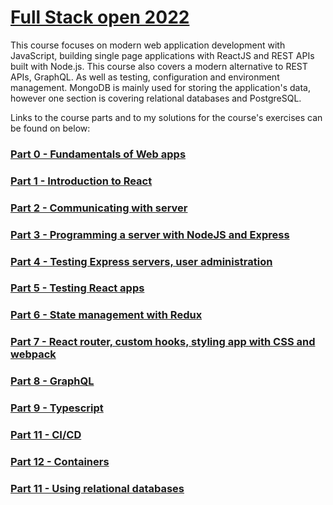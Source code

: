 # [Full Stack open 2022](https://fullstackopen.com/en/)

This course focuses on modern web application development with JavaScript, building single page applications with ReactJS and REST APIs built with Node.js. This course also covers a modern alternative to REST APIs, GraphQL. As well as testing, configuration and environment management. MongoDB is mainly used for storing the application's data, however one section is covering relational databases and PostgreSQL.

Links to the course parts and to my solutions for the course's exercises can be found on below:

### [Part 0 - Fundamentals of Web apps](https://github.com/jpouti/fullstackopen-2022/tree/main/part0)

### [Part 1 - Introduction to React](https://github.com/jpouti/fullstackopen-2022/tree/main/part01)

### [Part 2 - Communicating with server](https://github.com/jpouti/fullstackopen-2022/tree/main/part02)

### [Part 3 - Programming a server with NodeJS and Express](https://github.com/jpouti/fullstackopen-part3-node-express)

### [Part 4 - Testing Express servers, user administration](https://github.com/jpouti/fullstackopen-2022/tree/main/part04)

### [Part 5 - Testing React apps](https://github.com/jpouti/fullstackopen-2022/tree/main/part05)

### [Part 6 - State management with Redux](https://github.com/jpouti/fullstackopen-2022/tree/main/part06)

### [Part 7 - React router, custom hooks, styling app with CSS and webpack](https://github.com/jpouti/fullstackopen-2022/tree/main/part07)

### [Part 8 - GraphQL](https://github.com/jpouti/fullstackopen-2022/tree/main/part08)

### [Part 9 - Typescript](https://github.com/jpouti/fullstackopen-2022/tree/main/part09)

### [Part 11 - CI/CD](hhttps://github.com/jpouti/full-stack-open-pokedex)

### [Part 12 - Containers](https://github.com/jpouti/fullstackopen-2022-part12)

### [Part 11 - Using relational databases](https://github.com/jpouti/fullstackopen-part13)

